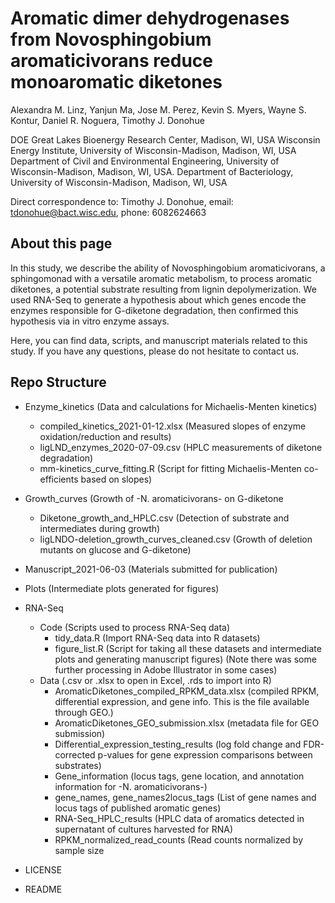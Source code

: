 # Aromatic dimer dehydrogenases from Novosphingobium aromaticivorans reduce monoaromatic diketones

Alexandra M. Linz, Yanjun Ma, Jose M. Perez, Kevin S. Myers, Wayne S. Kontur, Daniel R. Noguera, Timothy J. Donohue

DOE Great Lakes Bioenergy Research Center, Madison, WI, USA
Wisconsin Energy Institute, University of Wisconsin-Madison, Madison, WI, USA
Department of Civil and Environmental Engineering, University of Wisconsin-Madison, Madison, WI, USA.
Department of Bacteriology, University of Wisconsin-Madison, Madison, WI, USA

Direct correspondence to: Timothy J. Donohue, email: tdonohue@bact.wisc.edu, phone: 6082624663

## About this page

In this study, we describe the ability of Novosphingobium aromaticivorans, a sphingomonad with a versatile aromatic metabolism, to process aromatic diketones, a potential substrate resulting from lignin depolymerization. We used RNA-Seq to generate a hypothesis about which genes encode the enzymes responsible for G-diketone degradation, then confirmed this hypothesis via in vitro enzyme assays.

Here, you can find data, scripts, and manuscript materials related to this study. If you have any questions, please do not hesitate to contact us.

## Repo Structure

- Enzyme_kinetics (Data and calculations for Michaelis-Menten kinetics)
  - compiled_kinetics_2021-01-12.xlsx (Measured slopes of enzyme oxidation/reduction and results)
  - ligLND_enzymes_2020-07-09.csv (HPLC measurements of diketone degradation)
  - mm-kinetics_curve_fitting.R (Script for fitting Michaelis-Menten co-efficients based on slopes)
- Growth_curves (Growth of -N. aromaticivorans- on G-diketone
  - Diketone_growth_and_HPLC.csv (Detection of substrate and intermediates during growth)
  - ligLNDO-deletion_growth_curves_cleaned.csv (Growth of deletion mutants on glucose and G-diketone)
- Manuscript_2021-06-03 (Materials submitted for publication)
- Plots (Intermediate plots generated for figures)
- RNA-Seq
  - Code (Scripts used to process RNA-Seq data)
    - tidy_data.R (Import RNA-Seq data into R datasets)
    - figure_list.R (Script for taking all these datasets and intermediate plots and generating manuscript figures) (Note there was some further processing in Adobe Illustrator in some cases)
  - Data (.csv or .xlsx to open in Excel, .rds to import into R)
    - AromaticDiketones_compiled_RPKM_data.xlsx (compiled RPKM, differential expression, and gene info. This is the file available through GEO.)
    - AromaticDiketones_GEO_submission.xlsx (metadata file for GEO submission)
    - Differential_expression_testing_results (log fold change and FDR-corrected p-values for gene expression comparisons between substrates)
    - Gene_information (locus tags, gene location, and annotation information for -N. aromaticivorans-)
    - gene_names, gene_names2locus_tags (List of gene names and locus tags of published aromatic genes)
    - RNA-Seq_HPLC_results (HPLC data of aromatics detected in supernatant of cultures harvested for RNA)
    - RPKM_normalized_read_counts (Read counts normalized by sample size

- LICENSE
- README